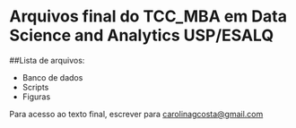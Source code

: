 # Arquivos final do TCC_MBA em Data Science and Analytics USP/ESALQ

##Lista de arquivos:
- Banco de dados
- Scripts
- Figuras

Para acesso ao texto final, escrever para carolinagcosta@gmail.com
